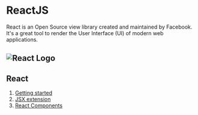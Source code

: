 # ReactJS
React is an Open Source view library created and maintained by Facebook. It's a great tool to render the User Interface (UI) of modern web applications.

![React Logo](https://reactjs.org/logo-og.png)
---
## React

1. [Getting started](./React-js/GettingStarted.md)
2. [JSX extension](React-js/JSX_Syntax.md)
3. [React Components](React-js/ReactComponent.md)
